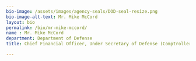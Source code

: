 ```yaml
---
bio-image: /assets/images/agency-seals/DOD-seal-resize.png
bio-image-alt-text: Mr. Mike McCord
layout: bio
permalink: /bio/mr-mike-mccord/
name : Mr. Mike McCord
department: Department of Defense
title: Chief Financial Officer, Under Secretary of Defense (Comptroller)

---
```


